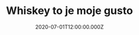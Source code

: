 ---
title: Whiskey to je moje gusto
status: Published
date: 2020-07-01T12:00:00.000Z
text: |-
  Whisky, to je moje gusto,\
  bez whisky mám v srdci pusto,\
  kdyby ji můj táta pil,\
  byl by tu byl mnohem dýl,\
  když se ve skle leskne whisky,\
  tak má barman dobrý zisky,\
  život se dá zkrátka žít,\
  jen když je co,\
  jen když je co,\
  jen když je co pít.

  Tu láhev baculatou,\
  tu pestrou vinětu,\
  tu whisky temně zlatou\
  pije i Manitou,\
  Kdo chce se státi mužem,\
  ten whisky pije rád,\
  a proto všichni můžem\
  společně zazpívat:

  Whisky, to je moje gusto,\
  bez whisky mám v srdci pusto,\
  kdyby ji můj táta pil,\
  byl by tu byl mnohem dýl,\
  když se ve skle leskne whisky,\
  tak má barman dobrý zisky,\
  život se dá zkrátka žít,\
  jen když je co,\
  jen když je co,\
  jen když je co pít.
---